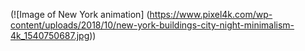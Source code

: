 (![Image of New York animation] (https://www.pixel4k.com/wp-content/uploads/2018/10/new-york-buildings-city-night-minimalism-4k_1540750687.jpg))
